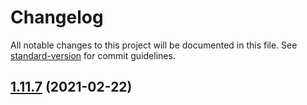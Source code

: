 # Changelog

All notable changes to this project will be documented in this file. See [standard-version](https://github.com/conventional-changelog/standard-version) for commit guidelines.

## [1.11.7](https://github.com/HaiRongHaHA/moonlit-night/compare/v1.11.6...v1.11.7) (2021-02-22)
